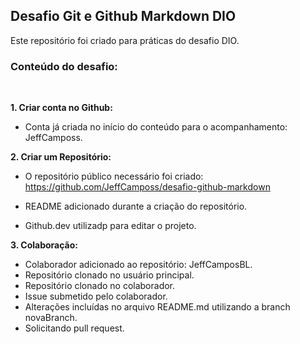 ## Desafio Git e Github Markdown DIO
Este repositório foi criado para práticas do desafio DIO. 

### Conteúdo do desafio:
<br>

**1. Criar conta no Github:**

- Conta já criada no início do conteúdo para o acompanhamento: JeffCamposs.

**2. Criar um Repositório:**

- O repositório público necessário foi criado: https://github.com/JeffCamposs/desafio-github-markdown

- README adicionado durante a criação do repositório.

- Github.dev utilizadp para editar o projeto.

**3. Colaboração:**

- Colaborador adicionado ao repositório: JeffCamposBL.
- Repositório clonado no usuário principal.
- Repositório clonado no colaborador.
- Issue submetido pelo colaborador.
- Alterações incluídas no arquivo README.md utilizando a branch novaBranch.
- Solicitando pull request.